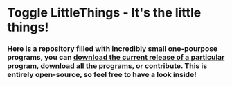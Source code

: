 # Toggle LittleThings - It's the little things!
### Here is a repository filled with incredibly small one-pourpose programs, you can [download the current release of a particular program](https://tggl.ml/lt/releases), [download all the programs](https://tggl.ml/lt/currentzip), or contribute. This is entirely open-source, so feel free to have a look inside!
